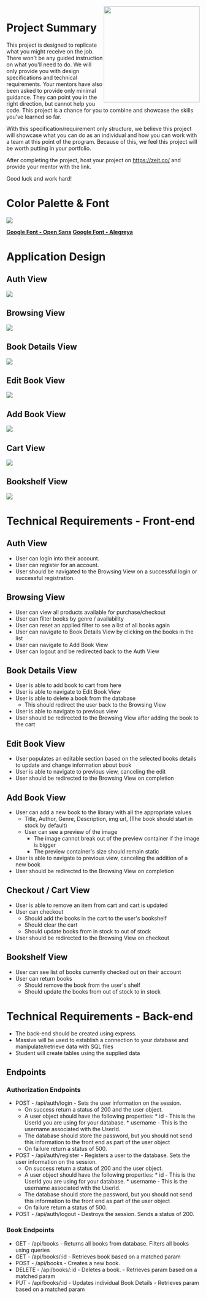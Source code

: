 <img src="https://devmounta.in/img/logowhiteblue.png" width="250" align="right">

# Project Summary

This project is designed to replicate what you might receive on the job. There won't be any guided instruction on what you'll need to do. We will only provide you with design specifications and technical requirements. Your mentors have also been asked to provide only minimal guidance. They can point you in the right direction, but cannot help you code. This project is a chance for you to combine and showcase the skills you've learned so far.

With this specification/requirement only structure, we believe this project will showcase what you can do as an individual and how you can work with a team at this point of the program. Because of this, we feel this project will be worth putting in your portfolio.

After completing the project, host your project on https://zeit.co/ and provide your mentor with the link.

Good luck and work hard!

# Color Palette & Font

<img src="https://github.com/Be-The-Bert/library-simulation/blob/master/assets/design-guide.png" />

<b><a href="https://fonts.google.com/specimen/Open+Sans?selection.family=Open+Sans">Google Font - Open Sans</a></b>
<b><a href="https://fonts.google.com/specimen/Alegreya?selection.family=Alegreya:700i">Google Font - Alegreya</a></b>


# Application Design

## Auth View

<img src="https://github.com/Be-The-Bert/library-simulation/blob/master/views/login.png" />

## Browsing View

<img src="https://github.com/Be-The-Bert/library-simulation/blob/master/views/browse.png" />

## Book Details View

<img src="https://github.com/Be-The-Bert/library-simulation/blob/master/views/details.png" />

## Edit Book View

<img src="https://github.com/Be-The-Bert/library-simulation/blob/master/views/edit.png" />

## Add Book View

<img src="https://github.com/Be-The-Bert/library-simulation/blob/master/views/add.png" />

## Cart View

<img src="https://github.com/Be-The-Bert/library-simulation/blob/master/views/cart.png" />

## Bookshelf View

<img src="https://github.com/Be-The-Bert/library-simulation/blob/master/views/shelf.png" />

# Technical Requirements - Front-end

## Auth View

* User can login into their account.
* User can register for an account.
* User should be navigated to the Browsing View on a successful login or successful registration.

## Browsing View

* User can view all products available for purchase/checkout
* User can filter books by genre / availability
* User can reset an applied filter to see a list of all books again
* User can navigate to Book Details View by clicking on the books in the list
* User can navigate to Add Book View
* User can logout and be redirected back to the Auth View

## Book Details View

* User is able to add book to cart from here
* User is able to navigate to Edit Book View 
* User is able to delete a book from the database
  * This should redirect the user back to the Browsing View
* User is able to navigate to previous view
* User should be redirected to the Browsing View after adding the book to the cart

## Edit Book View

* User populates an editable section based on the selected books details to update and change information about book 
* User is able to navigate to previous view, canceling the edit
* User should be redirected to the Browsing View on completion

## Add Book View
* User can add a new book to the library with all the appropriate values
  * Title, Author, Genre, Description, img url, (The book should start in stock by default)
  * User can see a preview of the image
    * The image cannot break out of the preview container if the image is bigger
    * The preview container's size should remain static
* User is able to navigate to previous view, canceling the addition of a new book
* User should be redirected to the Browsing View on completion

## Checkout / Cart View
* User is able to remove an item from cart and cart is updated 
* User can checkout
  * Should add the books in the cart to the user's bookshelf
  * Should clear the cart
  * Should update books from in stock to out of stock
* User should be redirected to the Browsing View on checkout

## Bookshelf View
* User can see list of books currently checked out on their account
* User can return books
  * Should remove the book from the user's shelf
  * Should update the books from out of stock to in stock

# Technical Requirements - Back-end
* The back-end should be created using express.
* Massive will be used to establish a connection to your database and manipulate/retrieve data with SQL files
* Student will create tables using the supplied data

## Endpoints

### Authorization Endpoints

* POST - /api/auth/login - Sets the user information on the session.
  * On success return a status of 200 and the user object.
  * A user object should have the following properties:
        * id - This is the UserId you are using for your database.
        * username - This is the username associated with the UserId.
  * The database should store the password, but you should not send this information to the front end as part of the user object
  * On failure return a status of 500.
* POST - /api/auth/register - Registers a user to the database. Sets the user information on the session.
  * On success return a status of 200 and the user object.
  * A user object should have the following properties:
        * id - This is the UserId you are using for your database.
        * username - This is the username associated with the UserId.
  * The database should store the password, but you should not send this information to the front end as part of the user object
  * On failure return a status of 500.
* POST - /api/auth/logout - Destroys the session. Sends a status of 200.

### Book Endpoints

* GET - /api/books - Returns all books from database. Filters all books using queries
* GET - /api/books/:id - Retrieves book based on a matched param 
* POST - /api/books - Creates a new book. 
* DELETE - /api/books/:id - Deletes a book. - Retrieves param based on a matched param
* PUT - /api/books/:id - Updates individual Book Details - Retrieves param based on a matched param


